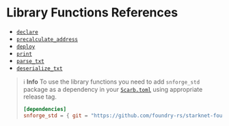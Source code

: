 # Library Functions References

* [`declare`](forge-library/declare.md)
* [`precalculate_address`](forge-library/precalculate_address.md)
* [`deploy`](forge-library/deploy.md)
* [`print`](forge-library/print.md)
* [`parse_txt`](forge-library/parse_txt.md)
* [`deserialize_txt`](forge-library/deserialize_txt.md)

> ℹ️ **Info**
> To use the library functions you need to add `snforge_std` package as a dependency in
> your [`Scarb.toml`](https://docs.swmansion.com/scarb/docs/guides/dependencies.html#adding-a-dependency) 
> using appropriate release tag.
>```toml
> [dependencies]
> snforge_std = { git = "https://github.com/foundry-rs/starknet-foundry.git", tag = "v0.4.0" }
> ```
